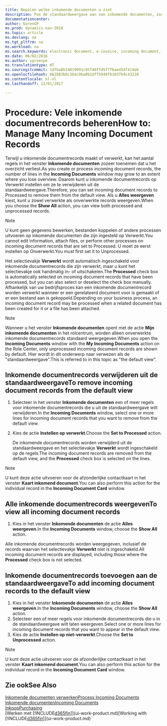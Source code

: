 ```yaml
---
title: Bepalen welke inkomende documenten u ziet
description: Pas de standaardweergave aan van inkomende documenten, zoals e-facturen, om de lijst met verwerkte en onverwerkte records te verbeteren.
documentationcenter: 
author: SorenGP
ms.prod: dynamics-nav-2018
ms.topic: article
ms.devlang: na
ms.tgt_pltfrm: na
ms.workload: na
ms.search.keywords: electronic document, e-invoice, incoming document, OCR, ecommerce, document exchange, import invoice
ms.date: 06/02/2016
ms.author: sgroespe
ms.translationtype: HT
ms.sourcegitcommit: 1dfba8b14019991c95f40ffd5f7fbaed5df414eb
ms.openlocfilehash: 662b83bbc36ec9ba0b1df75948f61037b4c43220
ms.contentlocale: nl-nl
ms.lasthandoff: 12/01/2017

---
```

# <a name="how-to-manage-many-incoming-document-records"></a><span data-ttu-id="572e5-103">Procedure: Vele inkomende documentrecords beheren</span><span class="sxs-lookup"><span data-stu-id="572e5-103">How to: Manage Many Incoming Document Records</span></span>
<span data-ttu-id="572e5-104">Terwijl u inkomende documentrecords maakt of verwerkt, kan het aantal regels in het venster **Inkomende documenten** zozeer toenemen dat u het overzicht verliest.</span><span class="sxs-lookup"><span data-stu-id="572e5-104">As you create or process incoming document records, the number of lines in the **Incoming Documents** window may grow to an extent where you lose overview.</span></span> <span data-ttu-id="572e5-105">Daarom kunt u inkomende documentrecords op Verwerkt instellen om ze te verwijderen uit de standaardweergave.</span><span class="sxs-lookup"><span data-stu-id="572e5-105">Therefore, you can set incoming document records to Processed to remove them from the default view.</span></span> <span data-ttu-id="572e5-106">Als u **Alles weergeven** kiest, kunt u zowel verwerkte als onverwerkte records weergeven.</span><span class="sxs-lookup"><span data-stu-id="572e5-106">When you choose the **Show All** action, you can view both processed and unprocessed records.</span></span>

> [!NOTE]  
>   <span data-ttu-id="572e5-107">U kunt geen gegevens bewerken, bestanden koppelen of andere processen uitvoeren op inkomende documenten die zijn ingesteld op Verwerkt.</span><span class="sxs-lookup"><span data-stu-id="572e5-107">You cannot edit information, attach files, or perform other processes on incoming document records that are set to Processed.</span></span> <span data-ttu-id="572e5-108">U moet ze eerst instellen op Onverwerkt.</span><span class="sxs-lookup"><span data-stu-id="572e5-108">You must first set it to Unprocessed.</span></span>

<span data-ttu-id="572e5-109">Het selectievakje **Verwerkt** wordt automatisch ingeschakeld voor inkomende documentrecords die zijn verwerkt, maar u kunt het selectievakje ook handmatig in- of uitschakelen.</span><span class="sxs-lookup"><span data-stu-id="572e5-109">The **Processed** check box is automatically selected on incoming document records that have been processed, but you can also select or deselect the check box manually.</span></span> <span data-ttu-id="572e5-110">Afhankelijk van uw bedrijfsproces kan een inkomende documentrecord worden verwerkt wanneer er een gerelateerd document voor is gemaakt of er een bestand aan is gekoppeld.</span><span class="sxs-lookup"><span data-stu-id="572e5-110">Depending on your business process, an incoming document record may be processed when a related document has been created for it or a file has been attached.</span></span>

> [!NOTE]  
>   <span data-ttu-id="572e5-111">Wanneer u het venster **Inkomende documenten** opent met de actie **Mijn inkomende documenten** in het rolcentrum, worden alleen onverwerkte inkomende documentrecords standaard weergegeven.</span><span class="sxs-lookup"><span data-stu-id="572e5-111">When you open the **Incoming Documents** window with the **My Incoming Documents** action on the Role Center, only unprocessed incoming document records are shown by default.</span></span> <span data-ttu-id="572e5-112">Hier wordt in dit onderwerp naar verwezen als de "standaardweergave".</span><span class="sxs-lookup"><span data-stu-id="572e5-112">This is referred to in this topic as "the default view".</span></span>

## <a name="to-remove-incoming-document-records-from-the-default-view"></a><span data-ttu-id="572e5-113">Inkomende documentrecords verwijderen uit de standaardweergave</span><span class="sxs-lookup"><span data-stu-id="572e5-113">To remove incoming document records from the default view</span></span>
1. <span data-ttu-id="572e5-114">Selecteer in het venster **Inkomende documenten** een of meer regels voor inkomende documentrecords die u uit de standaardweergave wilt verwijderen.</span><span class="sxs-lookup"><span data-stu-id="572e5-114">In the **Incoming Documents** window, select one or more lines for incoming document records that you want to remove from the default view.</span></span>
2. <span data-ttu-id="572e5-115">Kies de actie **Instellen op verwerkt**.</span><span class="sxs-lookup"><span data-stu-id="572e5-115">Choose the **Set to Processed** action.</span></span>

    <span data-ttu-id="572e5-116">De inkomende documentrecords worden verwijderd uit de standaardweergave en het selectievakje **Verwerkt** wordt ingeschakeld op de regels.</span><span class="sxs-lookup"><span data-stu-id="572e5-116">The incoming document records are removed from the default view, and the **Processed** check box is selected on the lines.</span></span>

> [!NOTE]  
>   <span data-ttu-id="572e5-117">U kunt deze actie uitvoeren voor de afzonderlijke contactkaart in het venster **Kaart inkomend document**.</span><span class="sxs-lookup"><span data-stu-id="572e5-117">You can also perform this action for the individual record in the **Incoming Document Card** window.</span></span>

## <a name="to-view-all-incoming-document-records"></a><span data-ttu-id="572e5-118">Alle inkomende documentrecords weergeven</span><span class="sxs-lookup"><span data-stu-id="572e5-118">To view all incoming document records</span></span>
1. <span data-ttu-id="572e5-119">Kies in het venster **Inkomende documenten** de actie **Alles weergeven**.</span><span class="sxs-lookup"><span data-stu-id="572e5-119">In the **Incoming Documents** window, choose the **Show All** action.</span></span>

<span data-ttu-id="572e5-120">Alle inkomende documentrecords worden weergegeven, inclusief de records waarvan het selectievakje **Verwerkt** niet is ingeschakeld.</span><span class="sxs-lookup"><span data-stu-id="572e5-120">All incoming document records are displayed, including those where the **Processed** check box is not selected.</span></span>

## <a name="to-add-incoming-document-records-to-the-default-view"></a><span data-ttu-id="572e5-121">Inkomende documentrecords toevoegen aan de standaardweergave</span><span class="sxs-lookup"><span data-stu-id="572e5-121">To add incoming document records to the default view</span></span>
1. <span data-ttu-id="572e5-122">Kies in het venster **Inkomende documenten** de actie **Alles weergeven**.</span><span class="sxs-lookup"><span data-stu-id="572e5-122">In the **Incoming Documents** window, choose the **Show All** action.</span></span>
2. <span data-ttu-id="572e5-123">Selecteer een of meer regels voor inkomende documentrecords die u in de standaardweergave wilt laten weergeven.</span><span class="sxs-lookup"><span data-stu-id="572e5-123">Select one or more lines for incoming document records that you want to appear in the default view.</span></span>
3. <span data-ttu-id="572e5-124">Kies de actie **Instellen op niet-verwerkt**.</span><span class="sxs-lookup"><span data-stu-id="572e5-124">Choose the **Set to Unprocessed** action.</span></span>  

> [!NOTE]  
>   <span data-ttu-id="572e5-125">U kunt deze actie uitvoeren voor de afzonderlijke contactkaart in het venster **Kaart inkomend document**.</span><span class="sxs-lookup"><span data-stu-id="572e5-125">You can also perform this action for the individual record in the **Incoming Document Card** window.</span></span>

## <a name="see-also"></a><span data-ttu-id="572e5-126">Zie ook</span><span class="sxs-lookup"><span data-stu-id="572e5-126">See Also</span></span>
[<span data-ttu-id="572e5-127">Inkomende documenten verwerken</span><span class="sxs-lookup"><span data-stu-id="572e5-127">Process Incoming Documents</span></span>](across-process-income-documents.md)  
[<span data-ttu-id="572e5-128">Inkomende documenten</span><span class="sxs-lookup"><span data-stu-id="572e5-128">Incoming Documents</span></span>](across-income-documents.md)  
[<span data-ttu-id="572e5-129">Inkoop</span><span class="sxs-lookup"><span data-stu-id="572e5-129">Purchasing</span></span>](purchasing-manage-purchasing.md)  
<span data-ttu-id="572e5-130">[Werken met [!INCLUDE[d365fin](includes/d365fin_md.md)]](ui-work-product.md)</span><span class="sxs-lookup"><span data-stu-id="572e5-130">[Working with [!INCLUDE[d365fin](includes/d365fin_md.md)]](ui-work-product.md)</span></span>


